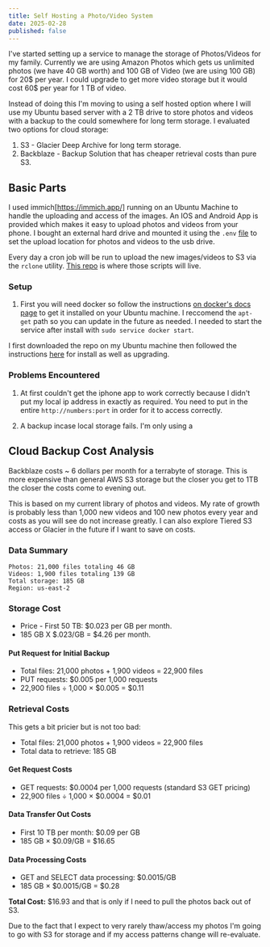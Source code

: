 ```yaml
---
title: Self Hosting a Photo/Video System
date: 2025-02-28
published: false
---
```


I've started setting up a service to manage the storage of Photos/Videos for my family. Currently we are using Amazon Photos
which gets us unlimited photos (we have 40 GB worth) and 100 GB of Video (we are using 100 GB) for 20$ per year. I could
upgrade to get more video storage but it would cost 60$ per year for 1 TB of video.

Instead of doing this I'm moving to using a self hosted option where I will use my Ubuntu based server with a 2 TB drive to
store photos and videos with a backup to the could somewhere for long term storage. I evaluated two options for cloud storage:

1. S3 - Glacier Deep Archive for long term storage.
2. Backblaze - Backup Solution that has cheaper retrieval costs than pure S3.

## Basic Parts

I used immich[https://immich.app/] running on an Ubuntu Machine to handle the uploading and access of the images. An IOS and
Android App is provided which makes it easy to upload photos and videos from your phone. I bought an external hard drive and
mounted it using the `.env` [file](https://immich.app/docs/install/environment-variables/) to set the upload location for photos
and videos to the usb drive.

Every day a cron job will be run to upload the new images/videos to S3 via the `rclone` utility. [This repo](https://github.com/dflaten/photo-video-backup) is where those
scripts will live.

### Setup
1. First you will need docker so follow the instructions [on docker's docs page](https://docs.docker.com/engine/install/ubuntu/) to get
it installed on your Ubuntu machine. I reccomend the `apt-get` path so you can update in the future as needed. I needed to
start the service after install with `sudo service docker start`.

I first downloaded the repo on my Ubuntu machine then followed the instructions [here](https://immich.app/docs/install/docker-compose/#upgrading) for
install as well as upgrading.

### Problems Encountered
1. At first couldn't get the iphone app to work correctly because I didn't put my local ip address in exactly as required. You
need to put in the entire `http://numbers:port` in order for it to access correctly.

2. A backup incase local storage fails. I'm only using a

## Cloud Backup Cost Analysis
Backblaze costs ~ 6 dollars per month for a terrabyte of storage. This is more expensive than general AWS S3 storage but the
closer you get to 1TB the closer the costs come to evening out.

This is based on my current library of photos and videos. My rate of growth is probably less than 1,000 new videos and 100 new
photos every year and costs as you will see do not increase greatly. I can also explore Tiered S3 access or Glacier in the future
if I want to save on costs.

### Data Summary
    Photos: 21,000 files totaling 46 GB
    Videos: 1,900 files totaling 139 GB
    Total storage: 185 GB
    Region: us-east-2

### Storage Cost
* Price - First 50 TB: $0.023 per GB per month.
* 185 GB X $.023/GB = $4.26 per month.

#### Put Request for Initial Backup

* Total files: 21,000 photos + 1,900 videos = 22,900 files
* PUT requests: $0.005 per 1,000 requests
* 22,900 files ÷ 1,000 × $0.005 = $0.11

### Retrieval Costs
This gets a bit pricier but is not too bad:

* Total files: 21,000 photos + 1,900 videos = 22,900 files
* Total data to retrieve: 185 GB

####  Get Request Costs
* GET requests: $0.0004 per 1,000 requests (standard S3 GET pricing)
* 22,900 files ÷ 1,000 × $0.0004 = $0.01

#### Data Transfer Out Costs
* First 10 TB per month: $0.09 per GB
* 185 GB × $0.09/GB = $16.65

#### Data Processing Costs
* GET and SELECT data processing: $0.0015/GB
* 185 GB × $0.0015/GB = $0.28

**Total Cost:** $16.93 and that is only if I need to pull the photos back out of S3.

Due to the fact that I expect to very rarely thaw/access my photos I'm going to go with S3 for storage and if my access patterns
change will re-evaluate.
